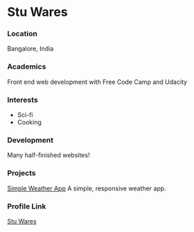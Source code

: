 # Stu Wares

### Location

Bangalore, India

### Academics

Front end web development with Free Code Camp and Udacity

### Interests

- Sci-fi
- Cooking

### Development

Many half-finished websites!

### Projects

[Simple Weather App](https://stuwares.github.io/weather/) A simple, responsive weather app.

### Profile Link

[Stu Wares](https://github.com/StuWares/)